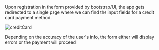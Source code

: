 Upon registration in the form provided by bootstrap/UI, the app gets redirected to a single page where we can find the input fields for a credit card payment method.

![creditCard](https://user-images.githubusercontent.com/90925461/184504411-fcb52335-1adc-45fb-a3d9-ef71c44ff94f.jpg)


Depending on the accuracy of the user's info, the form either will display errors or the payment will proceed
